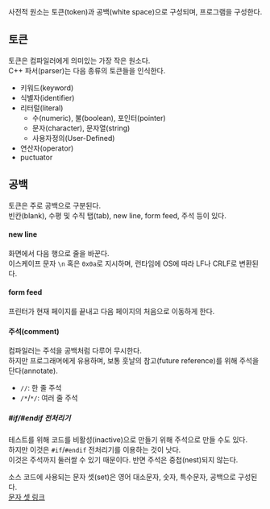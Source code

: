 사전적 원소는 토큰(token)과 공백(white space)으로 구성되며, 프로그램을 구성한다.

## 토큰
토큰은 컴파일러에게 의미있는 가장 작은 원소다.  
C++ 파서(parser)는 다음 종류의 토큰들을 인식한다.
- 키워드(keyword)
- 식별자(identifier)
- 리터럴(literal)
  - 수(numeric), 불(boolean), 포인터(pointer)
  - 문자(character), 문자열(string)
  - 사용자정의(User-Defined)
- 연산자(operator)
- puctuator

## 공백
토큰은 주로 공백으로 구분된다.  
빈칸(blank), 수평 및 수직 탭(tab), new line, form feed, 주석 등이 있다.
#### new line
화면에서 다음 행으로 줄을 바꾼다.  
이스케이프 문자 `\n` 혹은 `0x0a`로 지시하며, 런타임에 OS에 따라 LF나 CRLF로 변환된다.
#### form feed
프린터가 현재 페이지를 끝내고 다음 페이지의 처음으로 이동하게 한다.
#### 주석(comment)
컴파일러는 주석을 공백처럼 다루어 무시한다.  
하지만 프로그래머에게 유용하며, 보통 훗날의 참고(future reference)를 위해 주석을 단다(annotate).
- `//`: 한 줄 주석
- `/*`/`*/`: 여러 줄 주석
##### \#if/\#endif 전처리기
테스트를 위해 코드를 비활성(inactive)으로 만들기 위해 주석으로 만들 수도 있다.  
하지만 이것은 `#if`/`#endif` 전처리기를 이용하는 것이 낫다.  
이것은 주석까지 둘러쌀 수 있기 때문이다. 반면 주석은 중첩(nest)되지 않는다.


소스 코드에 사용되는 문자 셋(set)은 영어 대소문자, 숫자, 특수문자, 공백으로 구성된다.  
[문자 셋 링크][1]


[1]: https://docs.microsoft.com/en-us/cpp/cpp/character-sets?view=msvc-170
